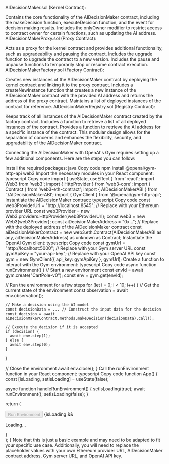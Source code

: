 AIDecisionMaker.sol (Kernel Contract):

Contains the core functionality of the AIDecisionMaker contract, including the makeDecision function, executeDecision function, and the event for decision making results.
Includes the onlyOwner modifier to restrict access to contract owner for certain functions, such as updating the AI address.
AIDecisionMakerProxy.sol (Proxy Contract):

Acts as a proxy for the kernel contract and provides additional functionality, such as upgradeability and pausing the contract.
Includes the upgrade function to upgrade the contract to a new version.
Includes the pause and unpause functions to temporarily stop or resume contract execution.
AIDecisionMakerFactory.sol (Factory Contract):

Creates new instances of the AIDecisionMaker contract by deploying the kernel contract and linking it to the proxy contract.
Includes a createNewInstance function that creates a new instance of the AIDecisionMaker contract with the provided AI address and returns the address of the proxy contract.
Maintains a list of deployed instances of the contract for reference.
AIDecisionMakerRegistry.sol (Registry Contract):

Keeps track of all instances of the AIDecisionMaker contract created by the factory contract.
Includes a function to retrieve a list of all deployed instances of the contract.
Provides a function to retrieve the AI address for a specific instance of the contract.
This modular design allows for the separation of concerns and enhances the flexibility, security, and upgradability of the AIDecisionMaker contract.


Connecting the AIDecisionMaker with OpenAI's Gym requires setting up a few additional components. Here are the steps you can follow:

Install the required packages:
java
Copy code
npm install @openai/gym-http-api web3
Import the necessary modules in your React component:
typescript
Copy code
import { useState, useEffect } from 'react';
import Web3 from 'web3';
import { HttpProvider } from 'web3-core';
import { Contract } from 'web3-eth-contract';
import { AIDecisionMakerABI } from './AIDecisionMakerABI';
import { GymClient } from '@openai/gym-http-api';
Instantiate the AIDecisionMaker contract:
typescript
Copy code
const web3ProviderUrl = "http://localhost:8545"; // Replace with your Ethereum provider URL
const web3Provider = new Web3.providers.HttpProvider(web3ProviderUrl);
const web3 = new Web3(web3Provider);
const aiDecisionMakerAddress = "0x..."; // Replace with the deployed address of the AIDecisionMaker contract
const aiDecisionMakerContract = new web3.eth.Contract(AIDecisionMakerABI as any, aiDecisionMakerAddress) as unknown as Contract;
Instantiate the OpenAI Gym client:
typescript
Copy code
const gymUrl = "http://localhost:5000"; // Replace with your Gym server URL
const gymApiKey = "your-api-key"; // Replace with your OpenAI API key
const gym = new GymClient({ api_key: gymApiKey }, gymUrl);
Create a function to interact with the Gym environment:
typescript
Copy code
async function runEnvironment() {
// Start a new environment
const envId = await gym.create("CartPole-v0");
const env = gym.get(envId);

// Run the environment for a few steps
for (let i = 0; i < 10; i++) {
// Get the current state of the environment
const observation = await env.observation();

    // Make a decision using the AI model
    const decisionData = ... // Construct the input data for the decision
    const decision = await aiDecisionMakerContract.methods.makeDecision(decisionData).call();

    // Execute the decision if it is accepted
    if (decision) {
      await env.step(1);
    } else {
      await env.step(0);
    }
}

// Close the environment
await env.close();
}
Call the runEnvironment function in your React component:
typescript
Copy code
function App() {
const [isLoading, setIsLoading] = useState(false);

async function handleRunEnvironment() {
setIsLoading(true);
await runEnvironment();
setIsLoading(false);
}

return (
<div>
<button onClick={handleRunEnvironment} disabled={isLoading}>Run Environment</button>
{isLoading && <p>Loading...</p>}
</div>
);
}
Note that this is just a basic example and may need to be adapted to fit your specific use case. Additionally, you will need to replace the placeholder values with your own Ethereum provider URL, AIDecisionMaker contract address, Gym server URL, and OpenAI API key.



